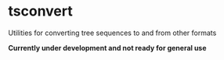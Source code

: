 # tsconvert
Utilities for converting tree sequences to and from other formats

**Currently under development and not ready for general use**

